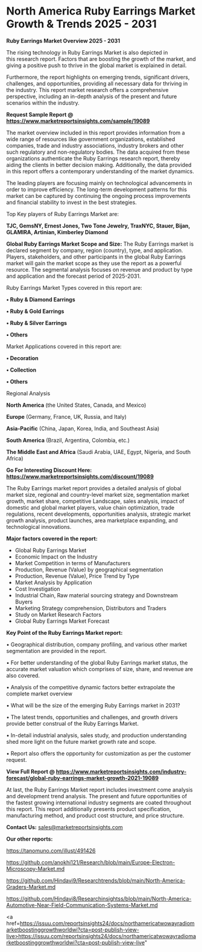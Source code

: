 # North America Ruby Earrings Market Growth & Trends 2025 - 2031

<Strong> Ruby Earrings Market Overview 2025 - 2031</strong>

The rising technology in Ruby Earrings Market is also depicted in this research report. Factors that are boosting the growth of the market, and giving a positive push to thrive in the global market is explained in detail.

Furthermore, the report highlights on emerging trends, significant drivers, challenges, and opportunities, providing all necessary data for thriving in the industry. This report market research offers a comprehensive perspective, including an in-depth analysis of the present and future scenarios within the industry.

<strong>Request Sample Report @ <a href=https://www.marketreportsinsights.com/sample/19089>https://www.marketreportsinsights.com/sample/19089</a></strong>

The market overview included in this report provides information from a wide range of resources like government organizations, established companies, trade and industry associations, industry brokers and other such regulatory and non-regulatory bodies. The data acquired from these organizations authenticate the Ruby Earrings research report, thereby aiding the clients in better decision making. Additionally, the data provided in this report offers a contemporary understanding of the market dynamics.

The leading players are focusing mainly on technological advancements in order to improve efficiency. The long-term development patterns for this market can be captured by continuing the ongoing process improvements and financial stability to invest in the best strategies.

Top Key players of Ruby Earrings Market are:

<strong>TJC, GemsNY, Ernest Jones, Two Tone Jewelry, TraxNYC, Stauer, Bijan, GLAMIRA, Artinian, Kimberley Diamond</strong>

<strong><b>Global Ruby Earrings Market Scope and Size:</b></strong>
The Ruby Earrings market is declared segment by company, region (country), type, and application. Players, stakeholders, and other participants in the global Ruby Earrings market will gain the market scope as they use the report as a powerful resource. The segmental analysis focuses on revenue and product by type and application and the forecast period of 2025-2031.

Ruby Earrings Market Types covered in this report are:

<strong>• Ruby & Diamond Earrings

• Ruby & Gold Earrings

• Ruby & Silver Earrings

• Others</strong>

Market Applications covered in this report are:

<strong>• Decoration

• Collection

• Others</strong> 

Regional Analysis

<strong>North America</strong> (the United States, Canada, and Mexico)

<strong>Europe</strong> (Germany, France, UK, Russia, and Italy)

<strong>Asia-Pacific</strong> (China, Japan, Korea, India, and Southeast Asia)

<strong>South America</strong> (Brazil, Argentina, Colombia, etc.)

<strong>The Middle East and Africa</strong> (Saudi Arabia, UAE, Egypt, Nigeria, and South Africa)

<strong>Go For Interesting Discount Here: <a href=https://www.marketreportsinsights.com/discount/19089>https://www.marketreportsinsights.com/discount/19089</a></strong>

The Ruby Earrings market report provides a detailed analysis of global market size, regional and country-level market size, segmentation market growth, market share, competitive Landscape, sales analysis, impact of domestic and global market players, value chain optimization, trade regulations, recent developments, opportunities analysis, strategic market growth analysis, product launches, area marketplace expanding, and technological innovations.

<strong><b>Major factors covered in the report:</b></strong>
<ul>
  <li>Global Ruby Earrings Market </li>
  <li>Economic Impact on the Industry</li>
  <li>Market Competition in terms of Manufacturers</li>
  <li>Production, Revenue (Value) by geographical segmentation</li>
  <li>Production, Revenue (Value), Price Trend by Type</li>
  <li>Market Analysis by Application</li>
  <li>Cost Investigation</li>
  <li>Industrial Chain, Raw material sourcing strategy and Downstream Buyers</li>
  <li>Marketing Strategy comprehension, Distributors and Traders</li>
  <li>Study on Market Research Factors</li>
  <li>Global Ruby Earrings Market Forecast</li>
</ul>

<strong><b>Key Point of the Ruby Earrings Market report:</b></strong>

• Geographical distribution, company profiling, and various other market segmentation are provided in the report.

• For better understanding of the global Ruby Earrings market status, the accurate market valuation which comprises of size, share, and revenue are also covered.

• Analysis of the competitive dynamic factors better extrapolate the complete market overview

• What will be the size of the emerging Ruby Earrings market in 2031?

• The latest trends, opportunities and challenges, and growth drivers provide better construal of the Ruby Earrings Market.

• In-detail industrial analysis, sales study, and production understanding shed more light on the future market growth rate and scope.

• Report also offers the opportunity for customization as per the customer request.

<strong><b>View Full Report @ <a href=https://www.marketreportsinsights.com/industry-forecast/global-ruby-earrings-market-growth-2021-19089>https://www.marketreportsinsights.com/industry-forecast/global-ruby-earrings-market-growth-2021-19089</a></b></strong>


At last, the Ruby Earrings Market report includes investment come analysis and development trend analysis. The present and future opportunities of the fastest growing international industry segments are coated throughout this report. This report additionally presents product specification, manufacturing method, and product cost structure, and price structure.

<strong>Contact Us:</strong>
sales@marketreportsinsights.com

<strong>Our other reports:</strong>

<a href=https://tanomuno.com/illust/491426>https://tanomuno.com/illust/491426</a>

<a href=https://github.com/anokhi121/Research/blob/main/Europe-Electron-Microscopy-Market.md>https://github.com/anokhi121/Research/blob/main/Europe-Electron-Microscopy-Market.md</a>

<a href=https://github.com/Hindavi9/Researchtrends/blob/main/North-America-Graders-Market.md>https://github.com/Hindavi9/Researchtrends/blob/main/North-America-Graders-Market.md</a>

<a href=https://github.com/Hindavi8/Researchinsightss/blob/main/North-America-Automotive-Near-Field-Communication-Systems-Market.md>https://github.com/Hindavi8/Researchinsightss/blob/main/North-America-Automotive-Near-Field-Communication-Systems-Market.md</a>

<a href=https://issuu.com/reportsinsights24/docs/northamericatwowayradiomarketboostinggrowthworldwi?cta=post-publish-view-live>https://issuu.com/reportsinsights24/docs/northamericatwowayradiomarketboostinggrowthworldwi?cta=post-publish-view-live</a>"
